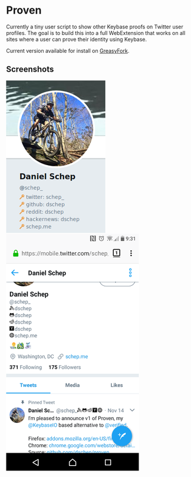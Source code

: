 # Proven
Currently a tiny user script to show other Keybase proofs on Twitter user
profiles. The goal is to build this into a full WebExtension that works on all
sites where a user can prove their identity using Keybase.

Current version available for install on
    [GreasyFork](https://greasyfork.org/en/scripts/35054-proven).

## Screenshots
![](./screenshot1.png)
![](./screenshot2.png)

